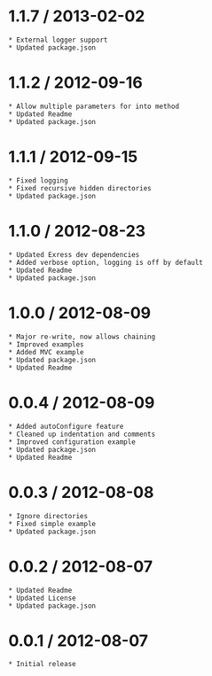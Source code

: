 1.1.7 / 2013-02-02
==================

	* External logger support
	* Updated package.json

1.1.2 / 2012-09-16
==================

	* Allow multiple parameters for into method
	* Updated Readme
	* Updated package.json

1.1.1 / 2012-09-15
==================

	* Fixed logging
	* Fixed recursive hidden directories
	* Updated package.json

1.1.0 / 2012-08-23
==================

	* Updated Exress dev dependencies
	* Added verbose option, logging is off by default
	* Updated Readme
	* Updated package.json

1.0.0 / 2012-08-09
==================

	* Major re-write, now allows chaining
	* Improved examples
	* Added MVC example
	* Updated package.json
	* Updated Readme

0.0.4 / 2012-08-09
==================

	* Added autoConfigure feature
	* Cleaned up indentation and comments
	* Improved configuration example
	* Updated package.json
	* Updated Readme

0.0.3 / 2012-08-08
==================

	* Ignore directories
	* Fixed simple example
	* Updated package.json

0.0.2 / 2012-08-07
==================

	* Updated Readme
	* Updated License
	* Updated package.json

0.0.1 / 2012-08-07
==================

	* Initial release
